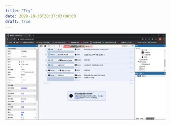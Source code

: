 ```yaml
---
title: "Try"
date: 2020-10-30T20:37:03+08:00
draft: true
---
```


![just a try](https://raw.githubusercontent.com/LinsenTaixian/images/master/homework_images/project_2/%E5%88%9B%E5%BB%BA%E4%BA%8B%E4%BB%B6%E7%A4%BA%E4%BE%8B.png)